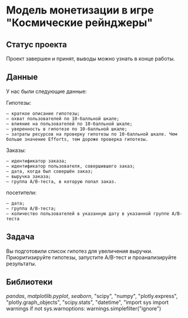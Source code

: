 # Модель монетизации в игре "Космические рейнджеры"

## Статус проекта

Проект завершен и принят, выводы можно узнать в конце работы.

## Данные

У нас были следующие данные:

Гипотезы:

    — краткое описание гипотезы;
    — охват пользователей по 10-балльной шкале;
    — влияние на пользователей по 10-балльной шкале;
    — уверенность в гипотезе по 10-балльной шкале;
    — затраты ресурсов на проверку гипотезы по 10-балльной шкале. Чем больше значение Efforts, тем дороже проверка гипотезы.

Заказы:

    — идентификатор заказа;
    — идентификатор пользователя, совершившего заказ;
    — дата, когда был совершён заказ;
    — выручка заказа;
    — группа A/B-теста, в которую попал заказ.

посетители:

    — дата;
    — группа A/B-теста;
    — количество пользователей в указанную дату в указанной группе A/B-теста


## Задача

Вы подготовили список гипотез для увеличения выручки. Приоритизируйте гипотезы, запустите A/B-тест и проанализируйте результаты. 


## Библиотеки

*pandas*, *matplotlib.pyplot*, *seaborn*, "scipy", "numpy", "plotly.express", "plotly.graph_objects", "scipy.stats", "datetime", "import sys import warnings if not sys.warnoptions: warnings.simplefilter("ignore")

​